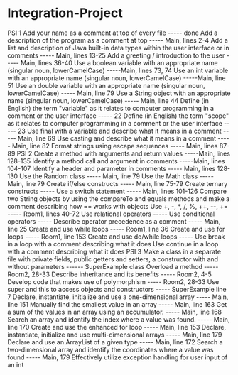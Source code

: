 # Integration-Project
PSI 1
Add your name as a comment at top of every file ----- done
Add a description of the program as a comment at top ----- Main, lines 2-4
Add a list and description of Java built-in data types within the user interface or in comments ----- Main, lines 13-25
Add a greeting / introduction to the user ----- Main, lines 36-40
Use a boolean variable with an appropriate name  (singular noun, lowerCamelCase) -----Main, lines 73, 74
Use an int variable with an appropriate name (singular noun, lowerCamelCase) -----Main, line 51
Use an double variable with an appropriate name (singular noun, lowerCamelCase) ----- Main, line 79
Use a String object with an appropriate name (singular noun, lowerCamelCase) ----- Main, line 44
Define (in English) the term "variable" as it relates to computer programming in a comment or the user interface ----- 22
Define (in English) the term "scope" as it relates to computer programming in a comment or the user interface ----- 23
Use final with a variable and describe what it means in a comment ----- Main, line 69
Use casting and describe what it means in a comment ----- Main, line 82
Format strings using escape sequences ----- Main, lines 87-89
PSI 2
Create a method with arguments and return values -----Main, lines 128-135
Identify a method call and argument in comments -----Main, lines 104-107
Identify a header and parameter in comments ----- Main, lines 128-130
Use the Random class ----- Main, line 79
Use the Math class ----- Main, line 79
Create if/else constructs ----- Main, line 75-79
Create ternary constructs -----
Use a switch statement ----- Main, lines 101-126
Compare two String objects by using the compareTo and equals methods and make a comment describing how == works with objects
Use +, -, *, /, %, ++, --, += ----- Room1, lines 40-72
Use relational operators -----
Use conditional operators -----
Describe operator precedence as a comment ----- Main, line 25
Create and use while loops ----- Room1, line 36
Create and use for loops ----- Room1, line 153
Create and use do/while loops ----- 
Use break in a loop with a comment describing what it does
Use continue in a loop with a comment describing what it does
PSI 3
Make a class in a separate file with private fields, public getters and setters, a constructor with and without parameters
------ SuperExample class
Overload a method ----- Room2, 28-33
Describe inheritance and its benefits ----- Room2, 4-5
Develop code that makes use of polymorphism ----- Room2, 28-33
Use super and this to access objects and constructors ----- SuperExample line 7
Declare, instantiate, initialize and use a one-dimensional array ----- Main, line 151
Manually find the smallest value in an array ----- Main, line 163
Get a sum of the values in an array using an accumulator. ----- Main, line 168
Search an array and identify the index where a value was found. ----- Main, line 170
Create and use the enhanced for loop ----- Main, line 153
Declare, instantiate, initialize and use multi-dimensional arrays ----- Main, line 179
Declare and use an ArrayList of a given type ----- Main, line 172
Search a two-dimensional array and identify the coordinates where a value was found ----- Main, 179
Effectively utilize exception handling for user input of an int
